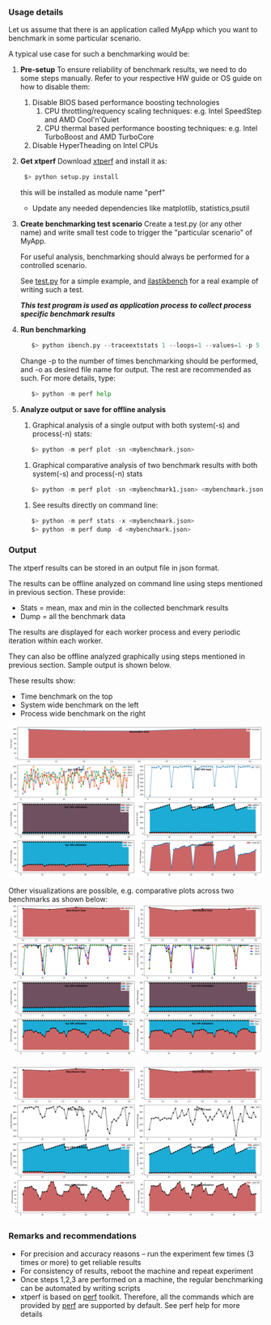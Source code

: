 ### Usage details
Let us assume that there is an application called MyApp which you want to benchmark in some particular scenario.

A typical use case for such a benchmarking would be:

1. **Pre-setup** To ensure reliability of benchmark results, we need to do some steps manually. Refer to your respective HW guide or OS guide on how to disable them:
   1. Disable BIOS based performance boosting technologies
      1. CPU throttling/requency scaling techniques: e.g. Intel SpeedStep and AMD Cool'n'Quiet
      1. CPU thermal based performance boosting techniques: e.g. Intel TurboBoost and  AMD TurboCore
   1. Disable HyperTheading on Intel CPUs
   
1. **Get xtperf** Download [xtperf](https://github.com/njase/xtperf) and install it as:
   ```python
    $> python setup.py install
   ```
   this will be installed as module name "perf" 
      - Update any needed dependencies like matplotlib, statistics,psutil   

1. **Create benchmarking test scenario**
   Create a test.py (or any other name) and write small test code to trigger the "particular scenario" of MyApp.

   For useful analysis, benchmarking should always be performed for a controlled scenario.

   See [test.py](https://github.com/njase/xtperf/blob/master/try.py) for a simple example, and [ilastikbench](https://github.com/njase/ilastikbench/blob/master/ibench.py) for a real example of writing such a test.

   ***This test program is used as application process to collect process specific benchmark results***

1. **Run benchmarking**
   ```python
      $> python ibench.py --traceextstats 1 --loops=1 --values=1 -p 5 -o output.json
   ```
   Change -p <x> to the number of times  benchmarking should be performed, and -o <x>  as desired file name for output. The rest are recommended as such. For more details, type:
   ```python
      $> python -m perf help
   ```
   
1. **Analyze output or save for offline analysis**
   1. Graphical analysis of a single output with both system(-s) and process(-n) stats:
   ```python
      $> python -m perf plot -sn <mybenchmark.json>
   ```
   1. Graphical comparative analysis of two benchmark results with both system(-s) and process(-n) stats
   ```python
      $> python -m perf plot -sn <mybenchmark1.json> <mybenchmark.json>
   ```
   1. See results directly on command line:
   ```python
      $> python -m perf stats -x <mybenchmark.json>
      $> python -m perf dump -d <mybenchmark.json>
   ```

### Output
The xtperf results can be stored in an output file in json format.

The results can be offline analyzed on command line using steps mentioned in previous section. These provide:
* Stats = mean, max and min in the collected benchmark results
* Dump = all the benchmark data

The results are displayed for each worker process and every periodic iteration within each worker.

They can also be offline analyzed graphically using steps mentioned in previous section. Sample output is shown below. 

These results show:
* Time benchmark on the top
* System wide benchmark on the left
* Process wide benchmark on the right

![System and Process benchmark](images/xtplot_combined_bm.png)

Other visualizations are possible, e.g. comparative plots across two benchmarks as shown below:
![System wide comparison](images/xtplot_comp_s.png)

![Process wide comparison](images/xtplot_comp_n.png)


### Remarks and recommendations
* For precision and accuracy reasons – run the experiment few times (3 times or more) to get reliable results
* For consistency of results, reboot the machine and repeat experiment
* Once steps 1,2,3 are performed on a machine, the regular benchmarking can be automated by writing scripts
* xtperf is based on [perf](https://github.com/haypo/perf) toolkit. Therefore, all the commands which are provided by [perf](https://github.com/haypo/perf) are supported by default. See perf help for more details